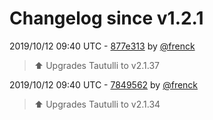 # Changelog since v1.2.1

2019/10/12 09:40 UTC - [877e313](https://github.com/hassio-addons/addon-tautulli/commit/877e3135886012d9de6b485c062eb05ee9d7e918) by [@frenck](https://github.com/frenck)
> :arrow_up: Upgrades Tautulli to v2.1.37 

2019/10/12 09:40 UTC - [7849562](https://github.com/hassio-addons/addon-tautulli/commit/78495627a238e29091baf3020b00180a8946bf3a) by [@frenck](https://github.com/frenck)
> :arrow_up: Upgrades Tautulli to v2.1.34 

